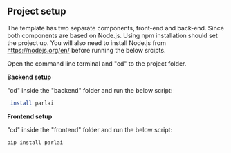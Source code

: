 ## Project setup

The template has two separate components, front-end and back-end. Since both components are based on Node.js. Using npm installation should set the project up. You will also need to install Node.js from https://nodejs.org/en/ before running the below srcipts.

Open the command line terminal and "cd" to the project folder.

**Backend setup**

"cd" inside the "backend" folder and run the below script:

```bash
 install parlai
```

**Frontend setup**

"cd" inside the "frontend" folder and run the below script:

```bash
pip install parlai
```